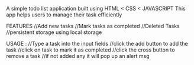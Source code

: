 A simple todo list application built using HTML < CSS < JAVASCRIPT
This app helps users to manage their task efficiently

FEATURES
//Add new tasks
//Mark tasks as completed
//Deleted Tasks
//persistent storage using local storage

USAGE :
//Type a task into the input fields
//click the add button to add the task
//click on task to mark it as completed
//click the cross button to remove a task
//if not added any it will pop up an alert msg
